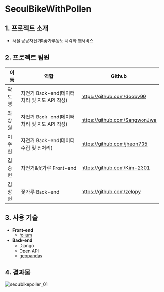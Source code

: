 SeoulBikeWithPollen
=============
## 1. 프로젝트 소개
* 서울 공공자전거&꽃가루농도 시각화 웹서비스
## 2. 프로젝트 팀원
|이름|역할|Github|
|------|---|---|
|곽도영|자전거 Back-end(데이터 처리 및 지도 API 작성)|https://github.com/dooby99|
|좌상원|자전거 Back-end(데이터 처리 및 지도 API 작성)|https://github.com/SangwonJwa|
|이주헌|자전거 Back-end(데이터 수집 및 전처리)|https://github.com/jheon735|
|김승현|자전거&꽃가루 Front-end|https://github.com/Kim-2301|
|김창현|꽃가루 Back-end|https://github.com/zelopy|
## 3. 사용 기술
* **Front-end**
  * [folium](https://python-visualization.github.io/folium/latest/index.html)
* **Back-end**
  * Django
  * Open API
  * [geopandas](https://geopandas.org/)

## 4. 결과물
![seoulbikepollen_01](https://github.com/zelopy/de-3-6-1/assets/33337013/0baa1e19-fd16-447c-8b93-05f76429c210)
